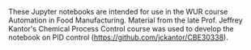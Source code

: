 These Jupyter notebooks are intended for use in the WUR course Automation in Food Manufacturing.
Material from the late Prof. Jeffrey Kantor's Chemical Process Control course was used to develop the notebook on PID control (https://github.com/jckantor/CBE30338).
